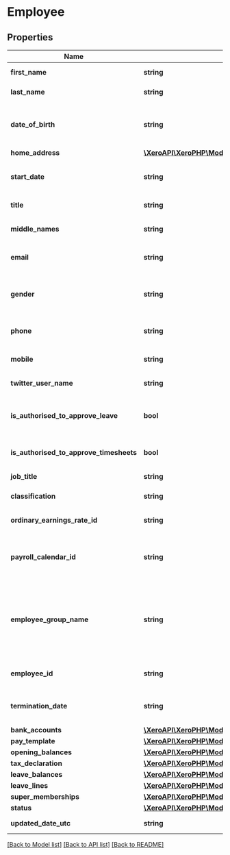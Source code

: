# Employee

## Properties
Name | Type | Description | Notes
------------ | ------------- | ------------- | -------------
**first_name** | **string** | First name of employee | 
**last_name** | **string** | Last name of employee | 
**date_of_birth** | **string** | Date of birth of the employee (YYYY-MM-DD) | 
**home_address** | [**\XeroAPI\XeroPHP\Models\PayrollAu\HomeAddress**](HomeAddress.md) |  | 
**start_date** | **string** | Start date for an employee (YYYY-MM-DD) | [optional] 
**title** | **string** | Title of the employee | [optional] 
**middle_names** | **string** | Middle name(s) of the employee | [optional] 
**email** | **string** | The email address for the employee | [optional] 
**gender** | **string** | The employee’s gender. See Employee Gender | [optional] 
**phone** | **string** | Employee phone number | [optional] 
**mobile** | **string** | Employee mobile number | [optional] 
**twitter_user_name** | **string** | Employee’s twitter name | [optional] 
**is_authorised_to_approve_leave** | **bool** | Authorised to approve other employees&#39; leave requests | [optional] 
**is_authorised_to_approve_timesheets** | **bool** | Authorised to approve timesheets | [optional] 
**job_title** | **string** | JobTitle of the employee | [optional] 
**classification** | **string** | Employees classification | [optional] 
**ordinary_earnings_rate_id** | **string** | Xero unique identifier for earnings rate | [optional] 
**payroll_calendar_id** | **string** | Xero unique identifier for payroll calendar for the employee | [optional] 
**employee_group_name** | **string** | The Employee Group allows you to report on payroll expenses and liabilities for each group of employees | [optional] 
**employee_id** | **string** | Xero unique identifier for an Employee | [optional] 
**termination_date** | **string** | Employee Termination Date (YYYY-MM-DD) | [optional] 
**bank_accounts** | [**\XeroAPI\XeroPHP\Models\PayrollAu\BankAccount[]**](BankAccount.md) |  | [optional] 
**pay_template** | [**\XeroAPI\XeroPHP\Models\PayrollAu\PayTemplate**](PayTemplate.md) |  | [optional] 
**opening_balances** | [**\XeroAPI\XeroPHP\Models\PayrollAu\OpeningBalances**](OpeningBalances.md) |  | [optional] 
**tax_declaration** | [**\XeroAPI\XeroPHP\Models\PayrollAu\TaxDeclaration**](TaxDeclaration.md) |  | [optional] 
**leave_balances** | [**\XeroAPI\XeroPHP\Models\PayrollAu\LeaveBalance[]**](LeaveBalance.md) |  | [optional] 
**leave_lines** | [**\XeroAPI\XeroPHP\Models\PayrollAu\LeaveLine[]**](LeaveLine.md) |  | [optional] 
**super_memberships** | [**\XeroAPI\XeroPHP\Models\PayrollAu\SuperMembership[]**](SuperMembership.md) |  | [optional] 
**status** | [**\XeroAPI\XeroPHP\Models\PayrollAu\EmployeeStatus**](EmployeeStatus.md) |  | [optional] 
**updated_date_utc** | **string** | Last modified timestamp | [optional] 

[[Back to Model list]](../README.md#documentation-for-models) [[Back to API list]](../README.md#documentation-for-api-endpoints) [[Back to README]](../README.md)


